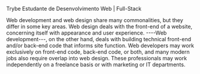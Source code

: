 Trybe
Estudante de Desenvolvimento Web | Full-Stack

Web development and web design share many commonalities, but they differ in some key areas. Web design deals with the front-end of a website, concerning itself with appearance and user experience. ----Web development---, on the other hand, deals with building technical front-end and/or back-end code that informs site function. Web developers may work exclusively on front-end code, back-end code, or both, and many modern jobs also require overlap into web design. These professionals may work independently on a freelance basis or with marketing or IT departments.

